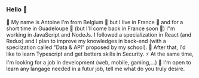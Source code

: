 ### Hello :wave:

:bust_in_silhouette: My name is Antoine
I'm from Belgium 🍟 but I live in France 🍷 and for a short time in Guadeloupe 🥥 (but I'll come back in France soon 🥖)
I"m working in JavaScript and NodeJs. I followed a specialization in React (and Redux) and I plan to improve my knowledges in back-end (with a specilzation called "Data &  API" proposed by my school). 
🌱 After that, I'd like to learn Typescript and get betters skills in Security.
⚡ At the same time, I'm looking for a job in development (web, mobile, gaming,...)
💬 I'm open to learn any langage needed in a futur job, tell me what do you truly desire. 
